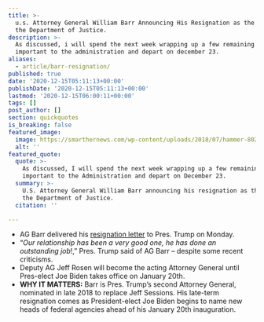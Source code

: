 ```yaml
---
title: >-
  u.s. Attorney General William Barr Announcing His Resignation as the Head of
  the Department of Justice.
description: >-
  As discussed, i will spend the next week wrapping up a few remaining matters
  important to the administration and depart on december 23.
aliases:
  - article/barr-resignation/
published: true
date: '2020-12-15T05:11:13+00:00'
publishDate: '2020-12-15T05:11:13+00:00'
lastmod: '2020-12-15T06:00:11+00:00'
tags: []
post_author: []
section: quickquotes
is_breaking: false
featured_image:
  image: https://smarthernews.com/wp-content/uploads/2018/07/hammer-802298_1280.jpg
  alt: ''
featured_quote:
  quote: >-
    As discussed, I will spend the next week wrapping up a few remaining matters
    important to the Administration and depart on December 23.
  summary: >-
    U.S. Attorney General William Barr announcing his resignation as the head of
    the Department of Justice.
  citation: ''

---
```

*   AG Barr delivered his [resignation letter](https://twitter.com/realDonaldTrump/status/1338614514493878273/photo/1) to Pres. Trump on Monday.
*   “_Our relationship has been a very good one, he has done an outstanding job_!,” Pres. Trump said of AG Barr – despite some recent criticisms.
*   Deputy AG Jeff Rosen will become the acting Attorney General until Pres-elect Joe Biden takes office on January 20th.
*   **WHY IT MATTERS:** Barr is Pres. Trump’s second Attorney General,  nominated in late 2018 to replace Jeff Sessions. His late-term resignation comes as President-elect Joe Biden begins to name new heads of federal agencies ahead of his January 20th inauguration.
